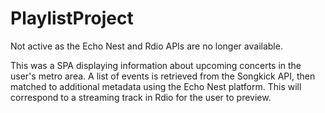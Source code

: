 PlaylistProject
==============

Not active as the Echo Nest and Rdio APIs are no longer available.

This was a SPA displaying information about upcoming concerts in the user's metro area. A list of events is retrieved from the Songkick API, then matched to additional metadata using the Echo Nest platform. This will correspond to a streaming track in Rdio for the user to preview. 
